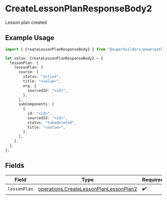 # CreateLessonPlanResponseBody2

Lesson plan created

## Example Usage

```typescript
import { CreateLessonPlanResponseBody2 } from "@superbuilders/powerpath/models/operations";

let value: CreateLessonPlanResponseBody2 = {
  lessonPlan: {
    lessonPlan: {
      course: {
        status: "active",
        title: "<value>",
        org: {
          sourcedId: "<id>",
        },
      },
      subComponents: [
        {
          id: "<id>",
          sourcedId: "<id>",
          status: "tobedeleted",
          title: "<value>",
        },
      ],
    },
  },
};
```

## Fields

| Field                                                                                            | Type                                                                                             | Required                                                                                         | Description                                                                                      |
| ------------------------------------------------------------------------------------------------ | ------------------------------------------------------------------------------------------------ | ------------------------------------------------------------------------------------------------ | ------------------------------------------------------------------------------------------------ |
| `lessonPlan`                                                                                     | [operations.CreateLessonPlanLessonPlan2](../../models/operations/createlessonplanlessonplan2.md) | :heavy_check_mark:                                                                               | N/A                                                                                              |